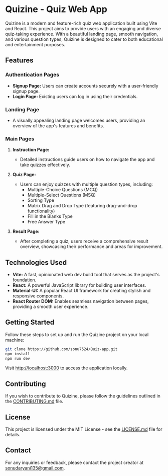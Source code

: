 # Quizine - Quiz Web App

Quizine is a modern and feature-rich quiz web application built using Vite and React. This project aims to provide users with an engaging and diverse quiz-taking experience. With a beautiful landing page, smooth navigation, and various question types, Quizine is designed to cater to both educational and entertainment purposes.

## Features

### Authentication Pages
- **Signup Page:** Users can create accounts securely with a user-friendly signup page.
- **Login Page:** Existing users can log in using their credentials.

### Landing Page
- A visually appealing landing page welcomes users, providing an overview of the app's features and benefits.

### Main Pages
1. **Instruction Page:**
   - Detailed instructions guide users on how to navigate the app and take quizzes effectively.

2. **Quiz Page:**
   - Users can enjoy quizzes with multiple question types, including:
     - Multiple-Choice Questions (MCQ)
     - Multiple-Select Questions (MSQ)
     - Sorting Type
     - Matrix Drag and Drop Type (featuring drag-and-drop functionality)
     - Fill in the Blanks Type
     - Free Answer Type

3. **Result Page:**
   - After completing a quiz, users receive a comprehensive result overview, showcasing their performance and areas for improvement.

## Technologies Used

- **Vite:** A fast, opinionated web dev build tool that serves as the project's foundation.
- **React:** A powerful JavaScript library for building user interfaces.
- **Material-UI:** A popular React UI framework for creating stylish and responsive components.
- **React Router DOM:** Enables seamless navigation between pages, providing a smooth user experience.

## Getting Started

Follow these steps to set up and run the Quizine project on your local machine:

```bash
git clone https://github.com/sonu7524/Quiz-app.git
npm install
npm run dev
```

Visit [http://localhost:3000](http://localhost:3000) to access the application locally.

## Contributing

If you wish to contribute to Quizine, please follow the guidelines outlined in the [CONTRIBUTING.md](CONTRIBUTING.md) file.

## License

This project is licensed under the MIT License - see the [LICENSE.md](LICENSE.md) file for details.

## Contact

For any inquiries or feedback, please contact the project creator at sonudaryani135@gmail.com.

